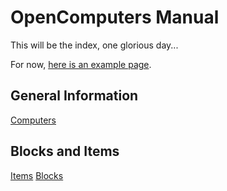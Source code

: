 # OpenComputers Manual

This will be the index, one glorious day...

For now, [here is an example page](general/example.md).

## General Information
[Computers](../general/computer.md)

## Blocks and Items
[Items](item/index.md)
[Blocks](block/index.md)